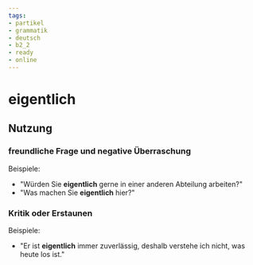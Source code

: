 ```yaml
---
tags:
- partikel
- grammatik
- deutsch
- b2_2
- ready
- online
---
```


# eigentlich

## Nutzung

### freundliche Frage und negative Überraschung  

Beispiele:  

- "Würden Sie __eigentlich__ gerne in einer anderen Abteilung arbeiten?"  
- "Was machen Sie __eigentlich__ hier?"  

### Kritik oder Erstaunen  

Beispiele:  

- "Er ist __eigentlich__ immer zuverlässig, deshalb verstehe ich nicht, was heute los ist."  
